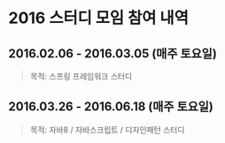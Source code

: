 # 2016 스터디 모임 참여 내역

## 2016.02.06 - 2016.03.05 (매주 토요일)
> 목적: 스프링 프레임워크 스터디

## 2016.03.26 - 2016.06.18 (매주 토요일)
> 목적: 자바8 / 자바스크립트 / 디자인패턴 스터디

